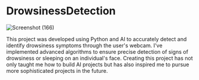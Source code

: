 # DrowsinessDetection

![Screenshot (166)](https://github.com/creator-angelika/DrowsinessDetection/assets/98653272/564f6867-19b2-4f89-965c-ff52e2576a3d)

This project was developed using Python and AI to accurately detect and identify drowsiness symptoms through the user's webcam. I've implemented advanced algorithms to ensure precise detection of signs of drowsiness or sleeping on an individual's face. Creating this project has not only taught me how to build AI projects but has also inspired me to pursue more sophisticated projects in the future.


